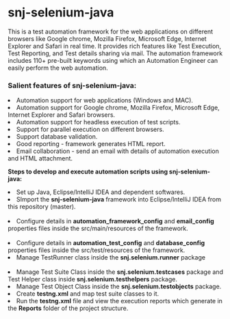 # snj-selenium-java
This is a test automation framework for the web applications on different browsers like Google chrome, Mozilla Firefox, Microsoft Edge, Internet Explorer and Safari in real time. It provides rich features like Test Execution, Test Reporting, and Test details sharing via mail. The  automation framework includes 110+ pre-built keywords using which an Automation Engineer can easily perform the web automation.

<h3>Salient features of snj-selenium-java:</h3>
<li>Automation support for web applications (Windows and MAC).
<br><li>Automation support for Google chrome, Mozilla Firefox, Microsoft Edge, Internet Explorer and Safari browsers.
<br><li>Automation support for headless execution of test scripts.
<br><li>Support for parallel execution on different browsers.
<br><li>Support database validation.
<br><li>Good reporting - framework generates HTML report. 
<br><li>Email collaboration - send an email with details of automation execution and HTML attachment. 
	
**Steps to develop and execute automation scripts using snj-selenium-java:**
<br><li>Set up Java, Eclipse/IntelliJ IDEA and dependent softwares.
<br><li>SImport the **snj-selenium-java** framework into Eclipse/IntelliJ IDEA from this repository (master).	
<br><li>Configure details in **automation_framework_config** and **email_config** properties files inside the src/main/resources of the framework. 	
<br><li>Configure details in **automation_test_config** and **database_config** properties files inside the src/test/resources of the framework. 
<br><li>Manage TestRunner class inside the **snj.selenium.runner** package	
<br><li>Manage Test Suite Class inside the **snj.selenium.testcases** package and Test Helper class inside **snj.selenium.testhelpers** package.
<br><li>Manage Test Object Class inside the **snj.selenium.testobjects** package.
<br><li>Create **testng.xml** and map test suite classes to it.
<br><li>Run the **testng.xml** file and view the execution reports which generate in the **Reports** folder of the project structure.	
